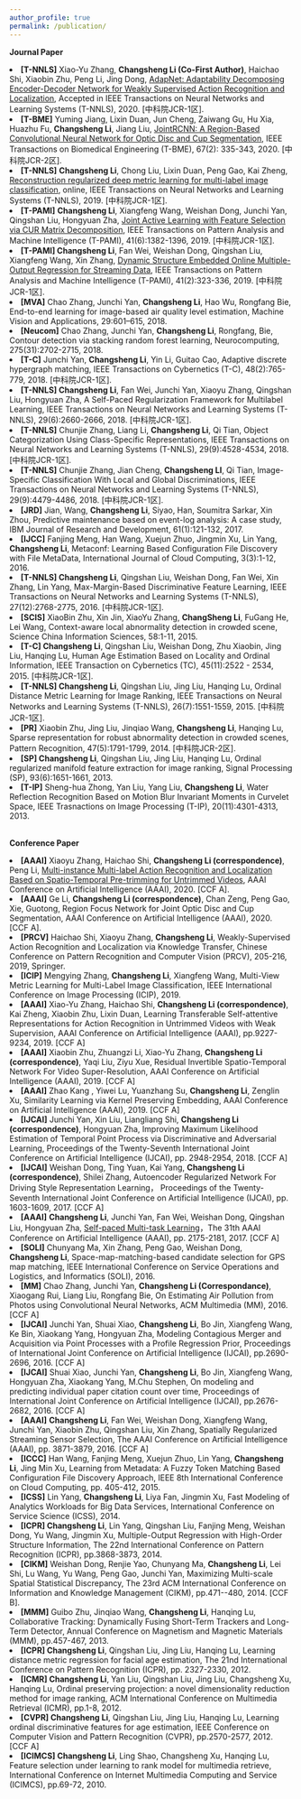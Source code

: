 ```yaml
---
author_profile: true
permalink: /publication/
---
```

**Journal Paper**

<body>
 <div style="font-size: 14px;">
<li>
<b>[T-NNLS]</b> Xiao-Yu Zhang, <b>Changsheng Li (Co-First Author)</b>, Haichao Shi, Xiaobin Zhu, Peng Li, Jing Dong, <a href="https://ieeexplore.ieee.org/document/8967204">AdapNet: Adaptability Decomposing Encoder-Decoder Network for Weakly Supervised Action Recognition and Localization</a>, Accepted in IEEE Transactions on Neural Networks and Learning Systems (T-NNLS), 2020. [中科院JCR-1区].<br />
</li>
  
<li>
<b>[T-BME]</b> Yuming Jiang, Lixin Duan, Jun Cheng, Zaiwang Gu, Hu Xia, Huazhu Fu, <b>Changsheng Li</b>, Jiang Liu, <a href="https://ieeexplore.ieee.org/document/8698800">JointRCNN: A Region-Based Convolutional Neural Network for Optic Disc and Cup Segmentation</a>, IEEE Transactions on Biomedical Engineering (T-BME), 67(2): 335-343, 2020. [中科院JCR-2区].<br />
</li>
  
<li>
<b>[T-NNLS]</b> <b>Changsheng Li</b>, Chong Liu, Lixin Duan, Peng Gao, Kai Zheng, <a href="https://ieeexplore.ieee.org/document/8766125">Reconstruction regularized deep metric learning for multi-label image classification</a>, online, IEEE Transactions on Neural Networks and Learning Systems (T-NNLS), 2019. [中科院JCR-1区].<br>
</li>

<li>
<b>[T-PAMI]</b> <b>Changsheng Li</b>, Xiangfeng Wang, Weishan Dong, Junchi Yan, Qingshan Liu, Hongyuan Zha, <a href="https://ieeexplore.ieee.org/abstract/document/8367893">Joint Active Learning with Feature Selection via CUR Matrix Decomposition</a>, IEEE Transactions on Pattern Analysis and Machine Intelligence (T-PAMI), 41(6):1382-1396, 2019. [中科院JCR-1区].<br>
</li>

<li>
<b>[T-PAMI] Changsheng Li</b>, Fan Wei, Weishan Dong, Qingshan Liu, Xiangfeng Wang, Xin Zhang, <a href="https://ieeexplore.ieee.org/abstract/document/8260965">Dynamic Structure Embedded Online Multiple-Output Regression for Streaming Data</a>, IEEE Transactions on Pattern Analysis and Machine Intelligence (T-PAMI), 41(2):323-336, 2019. [中科院JCR-1区].<br>
</li>

<li>
<b>[MVA]</b> Chao Zhang, Junchi Yan, <b>Changsheng Li</b>, Hao Wu, Rongfang Bie, End-to-end learning for image-based air quality level estimation, Machine Vision and Applications, 29:601–615, 2018. <br>
</li>

<li>
<b>[Neucom]</b> Chao Zhang, Junchi Yan, <b>Changsheng Li</b>, Rongfang, Bie, Contour detection via stacking random forest learning, Neurocomputing, 275(31):2702-2715, 2018. <br>
</li> 

<li>
<b>[T-C]</b> Junchi Yan, <b>Changsheng Li</b>, Yin Li, Guitao Cao, Adaptive discrete hypergraph matching, IEEE Transactions on Cybernetics (T-C), 48(2):765-779, 2018. [中科院JCR-1区].<br>
</li>
 
 <li>
 <b>[T-NNLS] Changsheng Li</b>, Fan Wei, Junchi Yan, Xiaoyu Zhang, Qingshan Liu, Hongyuan Zha, A Self-Paced Regularization Framework for Multilabel Learning, IEEE Transactions on Neural Networks and Learning Systems (T-NNLS), 29(6):2660-2666, 2018.  [中科院JCR-1区].<br>
 </li>
  
 <li>
 <b>[T-NNLS]</b> Chunjie Zhang, Liang Li, <b>Changsheng Li</b>, Qi Tian, Object Categorization Using Class-Specific Representations, IEEE Transactions on Neural Networks and Learning Systems (T-NNLS), 29(9):4528-4534, 2018. [中科院JCR-1区].<br>
</li>

<li>
<b>[T-NNLS]</b> Chunjie Zhang, Jian Cheng, <b>Changsheng LI</b>, Qi Tian, Image-Specific Classification With Local and Global Discriminations, IEEE Transactions on Neural Networks and Learning Systems (T-NNLS), 29(9):4479-4486, 2018.  [中科院JCR-1区].<br>
</li>
 
 <li>
 <b>[JRD]</b> Jian, Wang, <b>Changsheng Li</b>, Siyao, Han, Soumitra Sarkar, Xin Zhou, Predictive maintenance based on event-log analysis: A case study, IBM Journal of Research and Development, 61(1):121-132, 2017.<br>
 </li>
   
 <li>
 <b>[IJCC]</b> Fanjing Meng, Han Wang, Xuejun Zhuo, Jingmin Xu, Lin Yang, <b>Changsheng Li</b>, Metaconf: Learning Based Configuration File Discovery with File MetaData, International Journal of Cloud Computing, 3(3):1-12, 2016.<br>
 </li>
 
 <li>
 <b>[T-NNLS] Changsheng Li</b>, Qingshan Liu, Weishan Dong, Fan Wei, Xin Zhang, Lin Yang, Max-Margin-Based Discriminative Feature Learning, IEEE Transactions on Neural Networks and Learning Systems (T-NNLS), 27(12):2768-2775, 2016. [中科院JCR-1区].<br>
 </li>
 
 <li>
 <b>[SCIS]</b> XiaoBin Zhu, Xin Jin, XiaoYu Zhang, <b>ChangSheng Li</b>, FuGang He, Lei Wang, Context-aware local abnormality detection in crowded scene, Science China Information Sciences, 58:1-11, 2015.<br>  
 </li>
 
 <li>
 <b>[T-C] Changsheng Li</b>, Qingshan Liu, Weishan Dong, Zhu Xiaobin, Jing Liu, Hanqing Lu, Human Age Estimation Based on Locality and Ordinal Information, IEEE Transaction on Cybernetics (TC), 45(11):2522 - 2534, 2015. [中科院JCR-1区].<br>
 </li>
 
 <li>
 <b>[T-NNLS] Changsheng Li</b>, Qingshan Liu, Jing Liu, Hanqing Lu, Ordinal Distance Metric Learning for Image Ranking, 
  IEEE Transactions on Neural Networks and Learning Systems (T-NNLS), 26(7):1551-1559, 2015. [中科院JCR-1区].<br>
 </li>
 
 <li>
 <b>[PR]</b> Xiaobin Zhu, Jing Liu, Jinqiao Wang, <b>Changsheng Li</b>, Hanqing Lu, Sparse representation for robust abnormality detection in crowded scenes, Pattern Recognition, 47(5):1791-1799, 2014. [中科院JCR-2区].<br>
 </li>
 
 <li>
 <b>[SP] Changsheng Li</b>, Qingshan Liu, Jing Liu, Hanqing Lu, Ordinal regularized manifold feature extraction for image ranking, Signal Processing (SP), 93(6):1651-1661, 2013. <br>
 </li>
 
 <li>
 <b>[T-IP]</b> Sheng-hua Zhong, Yan Liu, Yang Liu, <b>Changsheng Li</b>, Water Reflection Recognition Based on Motion Blur Invariant Moments in Curvelet Space, IEEE Trasnactions on Image Processing (T-IP), 20(11):4301-4313, 2013. <br>
</li>
 </div>
 </body>
 <br>
 
 **Conference Paper**
 <body>
 <div style="font-size: 14px;">
<li>
<b>[AAAI]</b> Xiaoyu Zhang, Haichao Shi, <b>Changsheng Li (correspondence)</b>, Peng Li, <a href="https://aaai.org/Papers/AAAI/2020GB/AAAI-ZhangX.3935.pdf">Multi-instance Multi-label Action Recognition and Localization Based on Spatio-Temporal Pre-trimming for Untrimmed Videos</a>, AAAI Conference on Artificial Intelligence (AAAI), 2020. [CCF A].
 </li>
  
  <li>
<b>[AAAI]</b> Ge Li, <b>Changsheng Li (correspondence)</b>, Chan Zeng, Peng Gao, Xie, Guotong, Region Focus Network for Joint Optic Disc and Cup Segmentation, AAAI Conference on Artificial Intelligence (AAAI), 2020. [CCF A].
 </li>
 
 <li>
 <b>[PRCV]</b> Haichao Shi, Xiaoyu Zhang, <b>Changsheng Li</b>, Weakly-Supervised Action Recognition and Localization via Knowledge Transfer, Chinese Conference on Pattern Recognition and Computer Vision (PRCV), 205-216, 2019, Springer.
 </li>
 
  <li>
 <b>[ICIP]</b> Mengying Zhang, <b>Changsheng Li</b>, Xiangfeng Wang, Multi-View Metric Learning for Multi-Label Image Classification, IEEE International Conference on Image Processing (ICIP), 2019.
 </li>
 
 <li>
 <b>[AAAI]</b> Xiao-Yu Zhang, Haichao Shi, <b>Changsheng Li (correspondence)</b>, Kai Zheng, Xiaobin Zhu, Lixin Duan, Learning Transferable Self-attentive Representations for Action Recognition in Untrimmed Videos with Weak Supervision, AAAI Conference on Artificial Intelligence (AAAI), pp.9227-9234, 2019. [CCF A]
 </li>
 
<li>
 <b>[AAAI]</b> Xiaobin Zhu, Zhuangzi Li, Xiao-Yu Zhang, <b>Changsheng Li (correspondence)</b>, Yaqi Liu, Ziyu Xue, Residual Invertible Spatio-Temporal Network For Video Super-Resolution, AAAI Conference on Artificial Intelligence (AAAI), 2019. [CCF A]
 </li>
 
 <li>
 <b>[AAAI]</b> Zhao Kang , Yiwei Lu, Yuanzhang Su, <b>Changsheng Li</b>, Zenglin Xu, Similarity Learning via Kernel Preserving Embedding, AAAI Conference on Artificial Intelligence (AAAI), 2019. [CCF A]
 </li>

 <li>
 <b>[IJCAI]</b> Junchi Yan, Xin Liu, Liangliang Shi, <b>Changsheng Li (correspondence)</b>, Hongyuan Zha, Improving Maximum Likelihood Estimation of Temporal Point Process via Discriminative and Adversarial Learning, Proceedings of the Twenty-Seventh International Joint Conference on Artificial Intelligence (IJCAI), pp. 2948-2954, 2018. [CCF A]
 </li>
 
  <li>
 <b>[IJCAI]</b> Weishan Dong, Ting Yuan, Kai Yang, <b>Changsheng Li (correspondence)</b>, Shilei Zhang,  Autoencoder Regularized Network For Driving Style Representation Learning， Proceedings of the Twenty-Seventh International Joint Conference on Artificial Intelligence (IJCAI), pp. 1603-1609, 2017. [CCF A]
 </li>
 
 <li>
 <b>[AAAI]</b> <b>Changsheng Li</b>, Junchi Yan, Fan Wei, Weishan Dong, Qingshan Liu, Hongyuan Zha, <a href="https://www.aaai.org/ocs/index.php/AAAI/AAAI17/paper/view/14535/14390">Self-paced Multi-task Learning</a>，The 31th AAAI Conference on Artificial Intelligence (AAAI), pp. 2175-2181, 2017. [CCF A]
 </li>
 
 <li>
 <b>[SOLI]</b> Chunyang Ma, Xin Zhang, Peng Gao, Weishan Dong, <b>Changsheng Li</b>,  Space-map-matching-based candidate selection for GPS map matching,  IEEE International Conference on Service Operations and Logistics, and Informatics (SOLI), 2016.
 </li>
 
 <li>
 <b>[MM]</b> Chao Zhang, Junchi Yan, <b>Changsheng Li (Correspondance)</b>, Xiaogang Rui, Liang Liu, Rongfang Bie, On Estimating Air Pollution from Photos using Convolutional Neural Networks,  ACM Multimedia (MM), 2016. [CCF A]
 </li>

 <li>
 <b>[IJCAI]</b> Junchi Yan, Shuai Xiao, <b>Changsheng Li</b>, Bo Jin, Xiangfeng Wang, Ke Bin, Xiaokang Yang, Hongyuan Zha, Modeling Contagious Merger and Acquisition via Point Processes with a Profile Regression Prior, Proceedings of International Joint Conference on Artificial Intelligence (IJCAI), pp.2690-2696, 2016. [CCF A]
 </li>
 
  <li>
 <b>[IJCAI]</b> Shuai Xiao, Junchi Yan, <b>Changsheng Li</b>, Bo Jin, Xiangfeng Wang, Hongyuan Zha, Xiaokang Yang, M.Chu Stephen, On modeling and predicting individual paper citation count over time, Proceedings of International Joint Conference on Artificial Intelligence (IJCAI), pp.2676-2682, 2016. [CCF A]
 </li>

 <li>
 <b>[AAAI]</b> <b>Changsheng Li</b>, Fan Wei, Weishan Dong, Xiangfeng Wang, Junchi Yan, Xiaobin Zhu, Qingshan Liu, Xin Zhang,  Spatially Regularized Streaming Sensor Selection, The AAAI Conference on Artificial Intelligence (AAAI), pp. 3871-3879, 2016. [CCF A]
 </li>
 
 <li>
 <b>[ICCC]</b> Han Wang, Fanjing Meng, Xuejun Zhuo, Lin Yang, <b>Changsheng Li</b>, Jing Min Xu,  Learning from Metadata: A Fuzzy Token Matching Based Configuration File Discovery Approach, IEEE 8th International Conference on Cloud Computing, pp. 405-412, 2015.
 </li>
 
 <li>
 <b>[ICSS]</b> Lin Yang, <b>Changsheng Li</b>, Liya Fan, Jingmin Xu,  Fast Modeling of Analytics Workloads for Big Data Services, International Conference on Service Science (ICSS), 2014.
 </li>
 
 <li>
 <b>[ICPR] Changsheng Li</b>, Lin Yang, Qingshan Liu, Fanjing Meng, Weishan Dong, Yu Wang, Jingmin Xu,  Multiple-Output Regression with High-Order Structure Information, The 22nd International Conference on Pattern Recognition (ICPR), pp.3868-3873, 2014.
 </li>
 
 <li>
 <b>[CIKM]</b> Weishan Dong, Renjie Yao, Chunyang Ma, <b>Changsheng Li</b>, Lei Shi, Lu Wang, Yu Wang, Peng Gao, Junchi Yan,  Maximizing Multi-scale Spatial Statistical Discrepancy, The 23rd ACM International Conference on Information and Knowledge Management (CIKM), pp.471--480, 2014. [CCF B].
 </li>
 
 <li>
 <b>[MMM]</b> Guibo Zhu, Jinqiao Wang, <b>Changsheng Li</b>, Hanqing Lu,  Collaborative Tracking: Dynamically Fusing Short-Term Trackers and Long-Term Detector, Annual Conference on Magnetism and Magnetic Materials (MMM), pp.457-467, 2013.
 </li>
 
  <li>
 <b>[ICPR] Changsheng Li</b>, Qingshan Liu, Jing Liu, Hanqing Lu, Learning distance metric regression for facial age estimation, The 21nd International Conference on Pattern Recognition (ICPR), pp. 2327-2330, 2012.
 </li>
 
 <li>
 <b>[ICMR] Changsheng Li</b>, Yan Liu, Qingshan Liu, Jing Liu, Changsheng Xu, Hanqing Lu, Ordinal preserving projection: a novel dimensionality reduction method for image ranking, ACM International Conference on Multimedia Retrieval (ICMR), pp.1-8, 2012.
 </li>
 
 <li>
 <b>[CVPR] Changsheng Li</b>, Qingshan Liu, Jing Liu, Hanqing Lu, Learning ordinal discriminative features for age estimation, IEEE Conference on Computer Vision and Pattern Recognition (CVPR), pp.2570-2577, 2012. [CCF A]
 </li>
 
  <li>
 <b>[ICIMCS] Changsheng Li</b>, Ling Shao, Changsheng Xu, Hanqing Lu, Feature selection under learning to rank model for multimedia retrieve, International Conference on Internet Multimedia Computing and Service (ICIMCS), pp.69-72, 2010. 
 </li>
 
 
  </div>
 </body>
